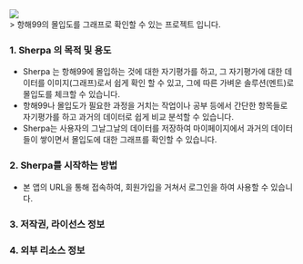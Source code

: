 <img src='https://img1.daumcdn.net/thumb/R1280x0/?scode=mtistory2&fname=https%3A%2F%2Fblog.kakaocdn.net%2Fdn%2FbkHzp7%2FbtrhTSkFWHl%2FGSfYQx3P6AQ6IOUN9eKBtk%2Fimg.jpg'>
<br />
> 항해99의 몰입도를 그래프로 확인할 수 있는 프로젝트 입니다.

### 1. Sherpa 의 목적 및 용도
- Sherpa 는 항해99에 몰입하는 것에 대한 자기평가를 하고, 그 자기평가에 대한 데이터를 이미지(그래프)로서 쉽게 확인 할 수 있고, 그에 따른 가벼운 솔루션(멘트)로 몰입도를 체크할 수 있습니다.
- 항해99나 몰입도가 필요한 과정을 거치는 작업이나 공부 등에서 간단한 항목들로 자기평가를 하고 과거의 데이터로 쉽게 비교 분석할 수 있습니다.
- Sherpa는 사용자의 그날그날의 데이터를 저장하여 마이페이지에서 과거의 데이터들이 쌓이면서 몰입도에 대한 그래프를 확인할 수 있습니다.

### 2. Sherpa를 시작하는 방법
- 본 앱의 URL을 통해 접속하여, 회원가입을 거쳐서 로그인을 하여 사용할 수 있습니다.

### 3. 저작권, 라이선스 정보

### 4. 외부 리소스 정보